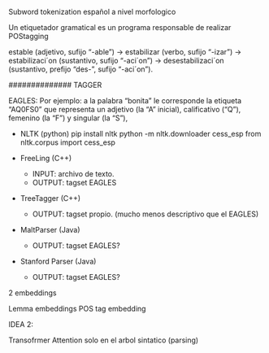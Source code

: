 Subword tokenization español a nivel morfologico

Un etiquetador gramatical es un programa responsable de realizar POStagging

 estable (adjetivo,
sufijo “-able”) → estabilizar (verbo, sufijo “-izar”) → estabilizaci´on (sustantivo, sufijo “-aci´on”) → desestabilizaci´on (sustantivo, prefijo “des-”,
sufijo “-aci´on”).


############## TAGGER


EAGLES: Por ejemplo: a la palabra “bonita” le corresponde la etiqueta “AQ0FS0”
que representa un adjetivo (la “A” inicial), calificativo (“Q”), femenino (la
“F”) y singular (la “S”),


- NLTK (python)
pip install nltk
python -m nltk.downloader cess_esp
from nltk.corpus import cess_esp

- FreeLing (C++)
  - INPUT: archivo de texto.
  - OUTPUT: tagset EAGLES

- TreeTagger (C++)
  - OUTPUT: tagset propio. (mucho menos descriptivo que el EAGLES)

- MaltParser (Java)
  - OUTPUT: tagset EAGLES?

- Stanford Parser (Java)
  - OUTPUT: tagset EAGLES?



2 embeddings

Lemma embeddings
POS tag embedding



IDEA 2:

Transofrmer Attention solo en el arbol sintatico (parsing)




